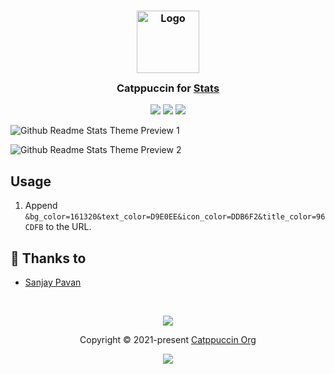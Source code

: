 <h3 align="center">
	<img src="https://raw.githubusercontent.com/catppuccin/catppuccin/main/assets/logos/exports/1544x1544_circle.png" width="100" alt="Logo"/><br/>
	<img src="https://raw.githubusercontent.com/catppuccin/catppuccin/main/assets/misc/transparent.png" height="30" width="0px"/>
	Catppuccin for <a href="https://github.com/anuraghazra/github-readme-stats">Stats</a>
	<img src="https://raw.githubusercontent.com/catppuccin/catppuccin/main/assets/misc/transparent.png" height="30" width="0px"/>
</h3>

<p align="center">
    <a href="https://github.com/catppuccin/github-readme-stats/stargazers"><img src="https://img.shields.io/github/stars/catppuccin/github-readme-stats?colorA=363a4f&colorB=b7bdf8&style=for-the-badge&logo=starship style=for-the-badge"></a>
    <a href="https://github.com/catppuccin/github-readme-stats/issues"><img src="https://img.shields.io/github/issues/catppuccin/github-readme-stats?colorA=363a4f&colorB=f5a97f&style=for-the-badge"></a>
    <a href="https://github.com/catppuccin/github-readme-stats/contributors"><img src="https://img.shields.io/github/contributors/catppuccin/github-readme-stats?colorA=363a4f&colorB=a6da95&style=for-the-badge"></a>
</p>

![Github Readme Stats Theme Preview 1](https://github-readme-stats.vercel.app/api?username=Pocco81&show_icons=true&bg_color=161320&text_color=D9E0EE&icon_color=DDB6F2&title_color=96CDFB)

![Github Readme Stats Theme Preview 2](https://github-readme-stats.vercel.app/api/pin/?username=catppuccin&repo=catppuccin&bg_color=161320&text_color=D9E0EE&icon_color=DDB6F2&title_color=96CDFB)

## Usage

1. Append `&bg_color=161320&text_color=D9E0EE&icon_color=DDB6F2&title_color=96CDFB` to the URL.

## 💝 Thanks to

- [Sanjay Pavan](https://github.com/WitherCubes)

&nbsp;

<p align="center"><img src="https://raw.githubusercontent.com/catppuccin/catppuccin/main/assets/footers/gray0_ctp_on_line.svg?sanitize=true" /></p>
<p align="center">Copyright &copy; 2021-present <a href="https://github.com/catppuccin" target="_blank">Catppuccin Org</a>
<p align="center"><a href="https://github.com/catppuccin/catppuccin/blob/main/LICENSE"><img src="https://img.shields.io/static/v1.svg?style=for-the-badge&label=License&message=MIT&logoColor=d9e0ee&colorA=302d41&colorB=b7bdf8"/></a></p>
